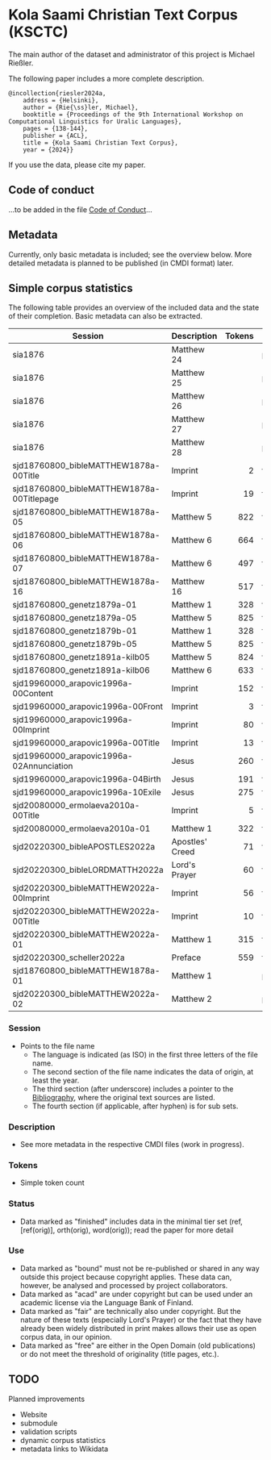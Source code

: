 # Kola Saami Christian Text Corpus (KSCTC)

The main author of the dataset and administrator of this project is Michael Rießler.

The following paper includes a more complete description.

```
@incollection{riesler2024a,
	address = {Helsinki},
	author = {Rie{\ss}ler, Michael},
	booktitle = {Proceedings of the 9th International Workshop on Computational Linguistics for Uralic Languages},
	pages = {138-144},
	publisher = {ACL},
	title = {Kola Saami Christian Text Corpus},
	year = {2024}}
```

If you use the data, please cite my paper.

## Code of conduct
…to be added in the file [Code of Conduct](CoC.md)…


## Metadata
Currently, only basic metadata is included; see the overview below. More detailed metadata is planned to be published (in CMDI format) later.


## Simple corpus statistics
The following table provides an overview of the included data and the state of their completion. Basic metadata can also be extracted.

| Session                                   | Description     | Tokens | Status   | Use   |
| ----------------------------------------- | --------------- | -----: | -------- | ----- |
| sia1876                                   | Matthew 24      |        | planned  | free  |
| sia1876                                   | Matthew 25      |        | planned  | free  |
| sia1876                                   | Matthew 26      |        | planned  | free  |
| sia1876                                   | Matthew 27      |        | planned  | free  |
| sia1876                                   | Matthew 28      |        | planned  | free  |
| sjd18760800_bibleMATTHEW1878a-00Title     | Imprint         | 2      | finished | free  |
| sjd18760800_bibleMATTHEW1878a-00Titlepage | Imprint         | 19     | finished | free  |
| sjd18760800_bibleMATTHEW1878a-05          | Matthew 5       | 822    | finished | free  |
| sjd18760800_bibleMATTHEW1878a-06          | Matthew 6       | 664    | finished | free  |
| sjd18760800_bibleMATTHEW1878a-07          | Matthew 6       | 497    | finished | free  |
| sjd18760800_bibleMATTHEW1878a-16          | Matthew 16      | 517    | finished | free  |
| sjd18760800_genetz1879a-01                | Matthew 1       | 328    | finished | free  | 
| sjd18760800_genetz1879a-05                | Matthew 5       | 825    | finished | free  | 
| sjd18760800_genetz1879b-01                | Matthew 1       | 328    | finished | free  | 
| sjd18760800_genetz1879b-05                | Matthew 5       | 825    | finished | free  | 
| sjd18760800_genetz1891a-kilb05            | Matthew 5       | 824    | finished | free  |
| sjd18760800_genetz1891a-kilb06            | Matthew 6       | 633    | finished | free  |
| sjd19960000_arapovic1996a-00Content       | Imprint         | 152    | finished | free  | 
| sjd19960000_arapovic1996a-00Front         | Imprint         | 3      | finished | free  | 
| sjd19960000_arapovic1996a-00Imprint       | Imprint         | 80     | finished | free  | 
| sjd19960000_arapovic1996a-00Title         | Imprint         | 13     | finished | free  |
| sjd19960000_arapovic1996a-02Annunciation  | Jesus           | 260    | finished | acad  |
| sjd19960000_arapovic1996a-04Birth         | Jesus           | 191    | finished | acad  |
| sjd19960000_arapovic1996a-10Exile         | Jesus           | 275    | finished | acad  |
| sjd20080000_ermolaeva2010a-00Title        | Imprint         | 5      | finished | free  |
| sjd20080000_ermolaeva2010a-01             | Matthew 1       | 322    | finished | fair  | 
| sjd20220300_bibleAPOSTLES2022a            | Apostles' Creed | 71     | finished | fair  |
| sjd20220300_bibleLORDMATTH2022a           | Lord's Prayer   | 60     | finished | fair  |
| sjd20220300_bibleMATTHEW2022a-00Imprint   | Imprint         | 56     | finished | free  | 
| sjd20220300_bibleMATTHEW2022a-00Title     | Imprint         | 10     | finished | free  | 
| sjd20220300_bibleMATTHEW2022a-01          | Matthew 1       | 315    | finished | bound |
| sjd20220300_scheller2022a                 | Preface         | 559    | finished | bound |
| sjd18760800_bibleMATTHEW1878a-01          | Matthew 1       |        | planned  | free  |
| sjd20220300_bibleMATTHEW2022a-02          | Matthew 2       |        | planned  | bound |


### Session
- Points to the file name
	- The language is indicated (as ISO) in the first three letters of the file name.
 	- The second section of the file name indicates the data of origin, at least the year. 
 	- The third section (after underscore) includes a pointer to the [Bibliography](bibliography.bib), where the original text sources are listed.
  	- The fourth section (if applicable, after hyphen) is for sub sets. 	 

### Description
- See more metadata in the respective CMDI files (work in progress).

### Tokens
- Simple token count

### Status
- Data marked as "finished" includes data in the minimal tier set (ref, [ref(orig)], orth(orig), word(orig)); read the paper for more detail

### Use
- Data marked as "bound" must not be re-published or shared in any way outside this project because copyright applies. These data can, however, be analysed and processed by project collaborators.
- Data marked as "acad" are under copyright but can be used under an academic license via the Language Bank of Finland.
- Data marked as "fair" are technically also under copyright. But the nature of these texts (especially Lord's Prayer) or the fact that they have already been widely distributed in print makes allows their use as open corpus data, in our opinion.
- Data marked as "free" are either in the Open Domain (old publications) or do not meet the threshold of originality (title pages, etc.).


## TODO
Planned improvements
- Website
- submodule
- validation scripts
- dynamic corpus statistics
- metadata links to Wikidata
